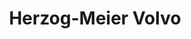 ---
title: "Herzog-Meier Volvo"
url: /beaverton/herzog-meier-volvo-southwest-141st-avenue-2/
shop: Autohaus
---